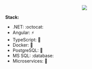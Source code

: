 <div align="center">
<img src="![0kn3DH](https://github.com/NonamePoc/NonamePoc/assets/71962787/dca50713-91ef-494c-b7b7-3898f3012d32)"/>
</div>

**Stack:**

*  .NET: :octocat:
*  Angular: :zap:
*  TypeScript: :hammer:
*  Docker: :whale:
*  PostgreSQL: :elephant:
*  MS SQL: :database:
*  Microservices: :microscope:
